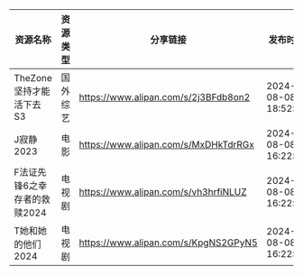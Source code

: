 | 资源名称              | 资源类型 | 分享链接                                 | 发布时间                |
| ----------------- | ---- | ------------------------------------ | ------------------- |
| TheZone坚持才能活下去S3  | 国外综艺 | https://www.alipan.com/s/2j3BFdb8on2 | 2024-08-08 18:52:12 |
| J寂静2023           | 电影   | https://www.alipan.com/s/MxDHkTdrRGx | 2024-08-08 16:22:15 |
| F法证先锋6之幸存者的救赎2024 | 电视剧  | https://www.alipan.com/s/vh3hrfiNLUZ | 2024-08-08 16:22:19 |
| T她和她的他们2024       | 电视剧  | https://www.alipan.com/s/KpgNS2GPyN5 | 2024-08-08 16:22:17 |
